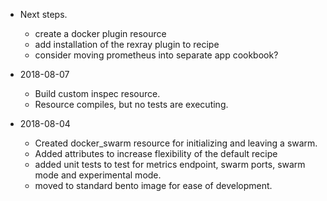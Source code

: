 * Next steps.
  * create a docker plugin resource
  * add installation of the rexray plugin to recipe
  * consider moving prometheus into separate app cookbook?

* 2018-08-07
  * Build custom inspec resource.
  * Resource compiles, but no tests are executing.

* 2018-08-04
  * Created docker_swarm resource for initializing and leaving a swarm.
  * Added attributes to increase flexibility of the default recipe
  * added unit tests to test for metrics endpoint, swarm ports, swarm mode and experimental mode.
  * moved to standard bento image for ease of development.
